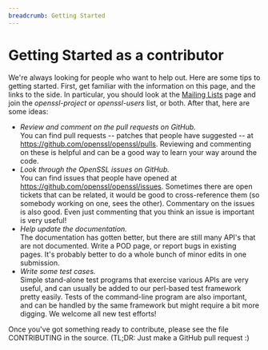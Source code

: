 ```yaml
---
breadcrumb: Getting Started
---
```

# Getting Started as a contributor

We're always looking for people who want to help out. Here are some 
tips to getting started. First, get familiar with the information on
this page, and the links to the side. In particular, you should look at
the [Mailing Lists](mailinglists.html) page and join the
*openssl-project* or *openssl-users* list, or both. After that, here are
some ideas:

-   *Review and comment on the pull requests on GitHub.*\
    You can find pull requests \-- patches that people have suggested
    \-- at <https://github.com/openssl/openssl/pulls>. Reviewing and
    commenting on these is helpful and can be a good way to learn your way
    around the code.
-   *Look through the OpenSSL issues on GitHub.*\
    You can find issues that people have opened at
    <https://github.com/openssl/openssl/issues>. Sometimes there are
    open tickets that can be related, it would be good to
    cross-reference them (so somebody working on one, sees the other).
    Commentary on the issues is also good. Even just commenting that you
    think an issue is important is very useful!
-   *Help update the documentation.*\
    The documentation has gotten better, but there are still many API\'s
    that are not documented. Write a POD page, or report bugs in
    existing pages. It's probably better to do a whole bunch of minor
    edits in one submission.
-   *Write some test cases.*\
    Simple stand-alone test programs that exercise various APIs are
    very useful, and can usually be added to our perl-based test
    framework pretty easily. Tests of the command-line program are also
    important, and can be handled by the same framework but might
    require a bit more digging. We welcome all new test efforts!

Once you've got something ready to contribute, please see the file
CONTRIBUTING in the source. (TL;DR: Just make a GitHub pull request :)
